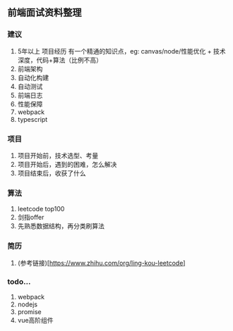 ## 前端面试资料整理

### 建议
1. 5年以上 项目经历 有一个精通的知识点，eg: canvas/node/性能优化 + 技术深度，代码+算法（比例不高）
2. 前端架构
3. 自动化构建
4. 自动测试
5. 前端日志
6. 性能保障
7. webpack
8. typescript

### 项目
1. 项目开始前，技术选型、考量
2. 项目开始后，遇到的困难，怎么解决
3. 项目结束后，收获了什么

### 算法
1. leetcode top100
2. 剑指offer
3. 先熟悉数据结构，再分类刷算法

### 简历
1. (参考链接)[https://www.zhihu.com/org/ling-kou-leetcode]

### todo...
1. webpack
2. nodejs
3. promise
4. vue高阶组件
